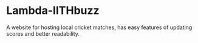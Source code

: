 # Lambda-IITHbuzz
A website for hosting local cricket matches, has easy features of updating scores and better readability.
